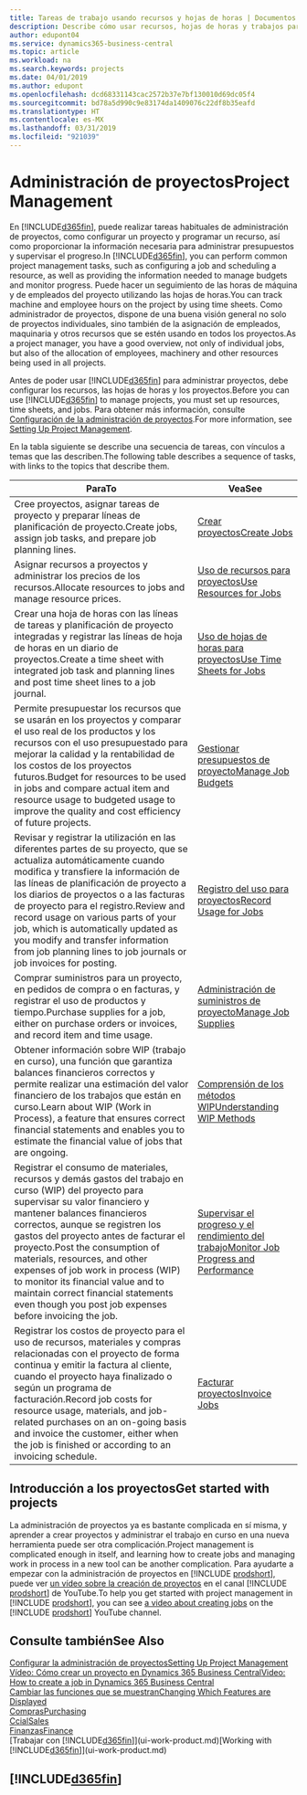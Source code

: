 ```yaml
---
title: Tareas de trabajo usando recursos y hojas de horas | Documentos de Microsoft
description: Describe cómo usar recursos, hojas de horas y trabajos para administrar proyectos.
author: edupont04
ms.service: dynamics365-business-central
ms.topic: article
ms.workload: na
ms.search.keywords: projects
ms.date: 04/01/2019
ms.author: edupont
ms.openlocfilehash: dcd68331143cac2572b37e7bf130010d69dc05f4
ms.sourcegitcommit: bd78a5d990c9e83174da1409076c22df8b35eafd
ms.translationtype: HT
ms.contentlocale: es-MX
ms.lasthandoff: 03/31/2019
ms.locfileid: "921039"
---
```

# <a name="project-management"></a><span data-ttu-id="6512d-103">Administración de proyectos</span><span class="sxs-lookup"><span data-stu-id="6512d-103">Project Management</span></span>
<span data-ttu-id="6512d-104">En [!INCLUDE[d365fin](includes/d365fin_md.md)], puede realizar tareas habituales de administración de proyectos, como configurar un proyecto y programar un recurso, así como proporcionar la información necesaria para administrar presupuestos y supervisar el progreso.</span><span class="sxs-lookup"><span data-stu-id="6512d-104">In [!INCLUDE[d365fin](includes/d365fin_md.md)], you can perform common project management tasks, such as configuring a job and scheduling a resource, as well as providing the information needed to manage budgets and monitor progress.</span></span> <span data-ttu-id="6512d-105">Puede hacer un seguimiento de las horas de máquina y de empleados del proyecto utilizando las hojas de horas.</span><span class="sxs-lookup"><span data-stu-id="6512d-105">You can track machine and employee hours on the project by using time sheets.</span></span> <span data-ttu-id="6512d-106">Como administrador de proyectos, dispone de una buena visión general no solo de proyectos individuales, sino también de la asignación de empleados, maquinaria y otros recursos que se estén usando en todos los proyectos.</span><span class="sxs-lookup"><span data-stu-id="6512d-106">As a project manager, you have a good overview, not only of individual jobs, but also of the allocation of employees, machinery and other resources being used in all projects.</span></span>

<span data-ttu-id="6512d-107">Antes de poder usar [!INCLUDE[d365fin](includes/d365fin_md.md)] para administrar proyectos, debe configurar los recursos, las hojas de horas y los proyectos.</span><span class="sxs-lookup"><span data-stu-id="6512d-107">Before you can use [!INCLUDE[d365fin](includes/d365fin_md.md)] to manage projects, you must set up resources, time sheets, and jobs.</span></span> <span data-ttu-id="6512d-108">Para obtener más información, consulte [Configuración de la administración de proyectos](projects-setup-projects.md).</span><span class="sxs-lookup"><span data-stu-id="6512d-108">For more information, see [Setting Up Project Management](projects-setup-projects.md).</span></span>  

<span data-ttu-id="6512d-109">En la tabla siguiente se describe una secuencia de tareas, con vínculos a temas que las describen.</span><span class="sxs-lookup"><span data-stu-id="6512d-109">The following table describes a sequence of tasks, with links to the topics that describe them.</span></span>

| <span data-ttu-id="6512d-110">Para</span><span class="sxs-lookup"><span data-stu-id="6512d-110">To</span></span> | <span data-ttu-id="6512d-111">Vea</span><span class="sxs-lookup"><span data-stu-id="6512d-111">See</span></span> |
| --- | --- |
| <span data-ttu-id="6512d-112">Cree proyectos, asignar tareas de proyecto y preparar líneas de planificación de proyecto.</span><span class="sxs-lookup"><span data-stu-id="6512d-112">Create jobs, assign job tasks, and prepare job planning lines.</span></span> |[<span data-ttu-id="6512d-113">Crear proyectos</span><span class="sxs-lookup"><span data-stu-id="6512d-113">Create Jobs</span></span>](projects-how-create-jobs.md) |
| <span data-ttu-id="6512d-114">Asignar recursos a proyectos y administrar los precios de los recursos.</span><span class="sxs-lookup"><span data-stu-id="6512d-114">Allocate resources to jobs and manage resource prices.</span></span> |[<span data-ttu-id="6512d-115">Uso de recursos para proyectos</span><span class="sxs-lookup"><span data-stu-id="6512d-115">Use Resources for Jobs</span></span>](projects-how-use-resources.md) |
| <span data-ttu-id="6512d-116">Crear una hoja de horas con las líneas de tareas y planificación de proyecto integradas y registrar las líneas de hoja de horas en un diario de proyectos.</span><span class="sxs-lookup"><span data-stu-id="6512d-116">Create a time sheet with integrated job task and planning lines and post time sheet lines to a job journal.</span></span> |[<span data-ttu-id="6512d-117">Uso de hojas de horas para proyectos</span><span class="sxs-lookup"><span data-stu-id="6512d-117">Use Time Sheets for Jobs</span></span>](projects-how-use-time-sheets.md) |
| <span data-ttu-id="6512d-118">Permite presupuestar los recursos que se usarán en los proyectos y comparar el uso real de los productos y los recursos con el uso presupuestado para mejorar la calidad y la rentabilidad de los costos de los proyectos futuros.</span><span class="sxs-lookup"><span data-stu-id="6512d-118">Budget for resources to be used in jobs and compare actual item and resource usage to budgeted usage to improve the quality and cost efficiency of future projects.</span></span> |[<span data-ttu-id="6512d-119">Gestionar presupuestos de proyecto</span><span class="sxs-lookup"><span data-stu-id="6512d-119">Manage Job Budgets</span></span>](projects-how-manage-budgets.md) |
| <span data-ttu-id="6512d-120">Revisar y registrar la utilización en las diferentes partes de su proyecto, que se actualiza automáticamente cuando modifica y transfiere la información de las líneas de planificación de proyecto a los diarios de proyectos o a las facturas de proyecto para el registro.</span><span class="sxs-lookup"><span data-stu-id="6512d-120">Review and record usage on various parts of your job, which is automatically updated as you modify and transfer information from job planning lines to job journals or job invoices for posting.</span></span> |[<span data-ttu-id="6512d-121">Registro del uso para proyectos</span><span class="sxs-lookup"><span data-stu-id="6512d-121">Record Usage for Jobs</span></span>](projects-how-record-job-usage.md) |
| <span data-ttu-id="6512d-122">Comprar suministros para un proyecto, en pedidos de compra o en facturas, y registrar el uso de productos y tiempo.</span><span class="sxs-lookup"><span data-stu-id="6512d-122">Purchase supplies for a job, either on purchase orders or invoices, and record item and time usage.</span></span> |[<span data-ttu-id="6512d-123">Administración de suministros de proyecto</span><span class="sxs-lookup"><span data-stu-id="6512d-123">Manage Job Supplies</span></span>](projects-how-manage-project-supplies.md) |
| <span data-ttu-id="6512d-124">Obtener información sobre WIP (trabajo en curso), una función que garantiza balances financieros correctos y permite realizar una estimación del valor financiero de los trabajos que están en curso.</span><span class="sxs-lookup"><span data-stu-id="6512d-124">Learn about WIP (Work in Process), a feature that ensures correct financial statements and enables you to estimate the financial value of jobs that are ongoing.</span></span> |[<span data-ttu-id="6512d-125">Comprensión de los métodos WIP</span><span class="sxs-lookup"><span data-stu-id="6512d-125">Understanding WIP Methods</span></span>](projects-understanding-wip.md) |
| <span data-ttu-id="6512d-126">Registrar el consumo de materiales, recursos y demás gastos del trabajo en curso (WIP) del proyecto para supervisar su valor financiero y mantener balances financieros correctos, aunque se registren los gastos del proyecto antes de facturar el proyecto.</span><span class="sxs-lookup"><span data-stu-id="6512d-126">Post the consumption of materials, resources, and other expenses of job work in process (WIP) to monitor its financial value and to maintain correct financial statements even though you post job expenses before invoicing the job.</span></span> |[<span data-ttu-id="6512d-127">Supervisar el progreso y el rendimiento del trabajo</span><span class="sxs-lookup"><span data-stu-id="6512d-127">Monitor Job Progress and Performance</span></span>](projects-how-monitor-progress-performance.md) |
| <span data-ttu-id="6512d-128">Registrar los costos de proyecto para el uso de recursos, materiales y compras relacionadas con el proyecto de forma continua y emitir la factura al cliente, cuando el proyecto haya finalizado o según un programa de facturación.</span><span class="sxs-lookup"><span data-stu-id="6512d-128">Record job costs for resource usage, materials, and job-related purchases on an on-going basis and invoice the customer, either when the job is finished or according to an invoicing schedule.</span></span> |[<span data-ttu-id="6512d-129">Facturar proyectos</span><span class="sxs-lookup"><span data-stu-id="6512d-129">Invoice Jobs</span></span>](projects-how-invoice-jobs.md) |

## <a name="get-started-with-projects"></a><span data-ttu-id="6512d-130">Introducción a los proyectos</span><span class="sxs-lookup"><span data-stu-id="6512d-130">Get started with projects</span></span>

<span data-ttu-id="6512d-131">La administración de proyectos ya es bastante complicada en sí misma, y aprender a crear proyectos y administrar el trabajo en curso en una nueva herramienta puede ser otra complicación.</span><span class="sxs-lookup"><span data-stu-id="6512d-131">Project management is complicated enough in itself, and learning how to create jobs and managing work in process in a new tool can be another complication.</span></span> <span data-ttu-id="6512d-132">Para ayudarte a empezar con la administración de proyectos en [!INCLUDE [prodshort](includes/prodshort.md)], puede ver [un vídeo sobre la creación de proyectos](https://www.youtube.com/watch?v=VqaPWr7BWmw) en el canal [!INCLUDE [prodshort](includes/prodshort.md)] de YouTube.</span><span class="sxs-lookup"><span data-stu-id="6512d-132">To help you get started with project management in [!INCLUDE [prodshort](includes/prodshort.md)], you can see [a video about creating jobs](https://www.youtube.com/watch?v=VqaPWr7BWmw) on the [!INCLUDE [prodshort](includes/prodshort.md)] YouTube channel.</span></span>  

## <a name="see-also"></a><span data-ttu-id="6512d-133">Consulte también</span><span class="sxs-lookup"><span data-stu-id="6512d-133">See Also</span></span>

[<span data-ttu-id="6512d-134">Configurar la administración de proyectos</span><span class="sxs-lookup"><span data-stu-id="6512d-134">Setting Up Project Management</span></span>](projects-setup-projects.md)  
[<span data-ttu-id="6512d-135">Vídeo: Cómo crear un proyecto en Dynamics 365 Business Central</span><span class="sxs-lookup"><span data-stu-id="6512d-135">Video: How to create a job in Dynamics 365 Business Central</span></span>](https://www.youtube.com/watch?v=VqaPWr7BWmw)  
[<span data-ttu-id="6512d-136">Cambiar las funciones que se muestran</span><span class="sxs-lookup"><span data-stu-id="6512d-136">Changing Which Features are Displayed</span></span>](ui-experiences.md)  
[<span data-ttu-id="6512d-137">Compras</span><span class="sxs-lookup"><span data-stu-id="6512d-137">Purchasing</span></span>](purchasing-manage-purchasing.md)  
[<span data-ttu-id="6512d-138">Ccial</span><span class="sxs-lookup"><span data-stu-id="6512d-138">Sales</span></span>](sales-manage-sales.md)  
[<span data-ttu-id="6512d-139">Finanzas</span><span class="sxs-lookup"><span data-stu-id="6512d-139">Finance</span></span>](finance.md)  
<span data-ttu-id="6512d-140">[Trabajar con [!INCLUDE[d365fin](includes/d365fin_md.md)]](ui-work-product.md)</span><span class="sxs-lookup"><span data-stu-id="6512d-140">[Working with [!INCLUDE[d365fin](includes/d365fin_md.md)]](ui-work-product.md)</span></span>  

## [!INCLUDE[d365fin](includes/free_trial_md.md)]  
